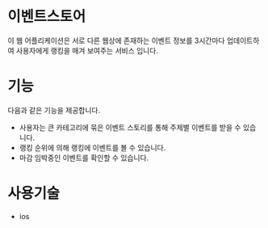 <h1>이벤트스토어</h1>
이 웹 어플리케이션은 서로 다른 웹상에 존재하는 이벤트 정보를 3시간마다 업데이트하여 사용자에게 랭킹을 매겨 보여주는 서비스 입니다.
<h1>기능</h1>
다음과 같은 기능을 제공합니다.
<ul>
<li>사용자는 큰 카테고리에 묶은 이벤트 스토리를 통해 주제별 이벤트를 받을 수 있습니다.</li>
<li>랭킹 순위에 의해 랭킹에 이벤트를 볼 수 있습니다.</li>
<li>마감 임박중인 이벤트를 확인할 수 있습니다.</li>
</ul>
<h1>사용기술</h1>
<ul>
<li>ios</li>
</ul>

